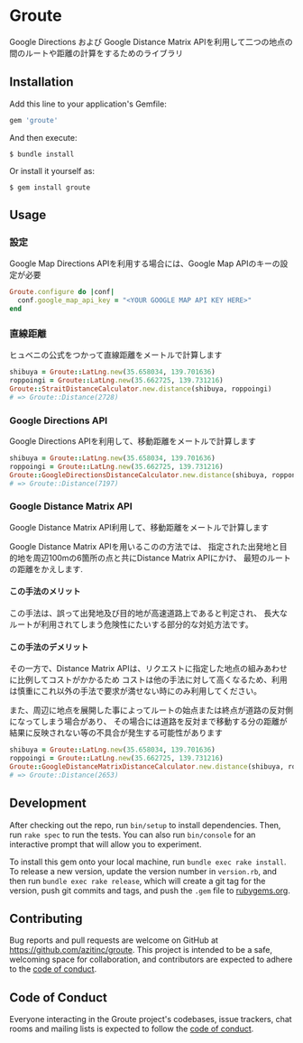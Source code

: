 # Groute

Google Directions および Google Distance Matrix APIを利用して二つの地点の間のルートや距離の計算をするためのライブラリ

## Installation

Add this line to your application's Gemfile:

```ruby
gem 'groute'
```

And then execute:

    $ bundle install

Or install it yourself as:

    $ gem install groute

## Usage

### 設定

Google Map Directions APIを利用する場合には、Google Map APIのキーの設定が必要

```ruby
Groute.configure do |conf|
  conf.google_map_api_key = "<YOUR GOOGLE MAP API KEY HERE>"
end
```

### 直線距離

ヒュベニの公式をつかって直線距離をメートルで計算します

```ruby
shibuya = Groute::LatLng.new(35.658034, 139.701636)
roppoingi = Groute::LatLng.new(35.662725, 139.731216)
Groute::StraitDistanceCalculator.new.distance(shibuya, roppoingi)
# => Groute::Distance(2728)
```

### Google Directions API

Google Directions APIを利用して、移動距離をメートルで計算します

```ruby
shibuya = Groute::LatLng.new(35.658034, 139.701636)
roppoingi = Groute::LatLng.new(35.662725, 139.731216)
Groute::GoogleDirectionsDistanceCalculator.new.distance(shibuya, roppongi)
# => Groute::Distance(7197)
```

### Google Distance Matrix API

Google Distance Matrix API利用して、移動距離をメートルで計算します

Google Distance Matrix APIを用いるこのの方法では、
指定された出発地と目的地を周辺100mの6箇所の点と共にDistance Matrix APIにかけ、
最短のルートの距離をかえします.

#### この手法のメリット

この手法は、誤って出発地及び目的地が高速道路上であると判定され、
長大なルートが利用されてしまう危険性にたいする部分的な対処方法です。

#### この手法のデメリット

その一方で、Distance Matrix APIは、リクエストに指定した地点の組みあわせに比例してコストがかかるため
コストは他の手法に対して高くなるため、利用は慎重にこれ以外の手法で要求が満せない時にのみ利用してください。

また、周辺に地点を展開した事によってルートの始点または終点が道路の反対側になってしまう場合があり、
その場合には道路を反対まで移動する分の距離が結果に反映されない等の不具合が発生する可能性があります

```ruby
shibuya = Groute::LatLng.new(35.658034, 139.701636)
roppoingi = Groute::LatLng.new(35.662725, 139.731216)
Groute::GoogleDistanceMatrixDistanceCalculator.new.distance(shibuya, roppongi)
# => Groute::Distance(2653)
```

## Development

After checking out the repo, run `bin/setup` to install dependencies. Then, run `rake spec` to run the tests. You can also run `bin/console` for an interactive prompt that will allow you to experiment.

To install this gem onto your local machine, run `bundle exec rake install`. To release a new version, update the version number in `version.rb`, and then run `bundle exec rake release`, which will create a git tag for the version, push git commits and tags, and push the `.gem` file to [rubygems.org](https://rubygems.org).

## Contributing

Bug reports and pull requests are welcome on GitHub at https://github.com/azitinc/groute. This project is intended to be a safe, welcoming space for collaboration, and contributors are expected to adhere to the [code of conduct](https://github.com/azitinc/groute/blob/master/CODE_OF_CONDUCT.md).

## Code of Conduct

Everyone interacting in the Groute project's codebases, issue trackers, chat rooms and mailing lists is expected to follow the [code of conduct](https://github.com/azitinc/groute/blob/master/CODE_OF_CONDUCT.md).
